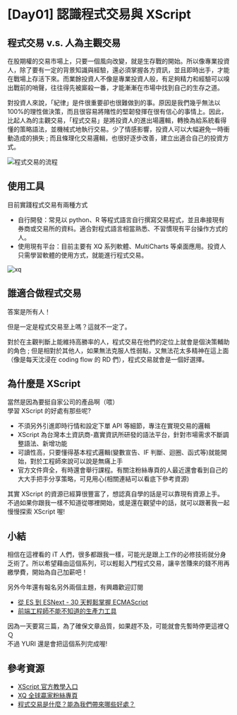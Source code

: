 # [Day01] 認識程式交易與 XScript

## 程式交易 v.s. 人為主觀交易

在股期權的交易市場上，只要一個風向改變，就是生存戰的開始。所以像專業投資人，除了要有一定的背景知識與經驗，還必須掌握各方資訊，並且即時出手，才能在戰場上存活下來。而業餘投資人不像是專業投資人般，有足夠精力和經驗可以嗅出戰前的哨聲，往往得先被廝殺一番，才能漸漸在市場中找到自己的生存之道。

對投資人來說，「紀律」是件很重要卻也很難做到的事。原因是我們幾乎無法以 100%的理性做決策，而且很容易將賭性的堅韌發揮在很有信心的事情上。因此，比起人為的主觀交易，「程式交易」是將投資人的進出場邏輯，轉換為給系統看得懂的策略語法，並機械式地執行交易。少了情感影響，投資人可以大幅避免一時衝動造成的損失 ; 而且條理化交易邏輯，也很好逐步改善，建立出適合自己的投資方式。

![程式交易的流程](https://i.imgur.com/tyfs893.png)

## 使用工具

目前實踐程式交易有兩種方式

- 自行開發：常見以 python、R 等程式語言自行撰寫交易程式，並且串接現有券商或交易所的資料。適合對程式語言相當熟悉、不習慣現有平台操作方式的人。
- 使用現有平台：目前主要有 XQ 系列軟體、MultiCharts 等桌面應用。投資人只需學習軟體的使用方式，就能進行程式交易。

![xq](https://www.xq.com.tw/images/xqlite_download_740_360.png)

## 誰適合做程式交易

答案是所有人！

但是一定是程式交易至上嗎？這就不一定了。

對於在主觀判斷上能維持高勝率的人，程式交易在他們的定位上就會是個決策輔助的角色 ; 但是相對於其他人，如果無法克服人性弱點，又無法花太多精神在這上面（像是每天沈浸在 coding flow 的 RD 們），程式交易就會是一個好選擇。

## 為什麼是 XScript

當然是因為要挺自家公司的產品啊（喂）  
學習 XScript 的好處有那些呢?

- 不須另外引進即時行情和設定下單 API 等細節，專注在實現交易的邏輯
- XScript 為台灣本土資訊商-嘉實資訊所研發的語法平台，針對市場需求不斷調整語法、新增功能
- 可讀性高，只要懂得基本程式邏輯(變數宣告、IF 判斷、迴圈、函式等)就能開始，對於工程師來說可以說是無痛上手
- 官方文件齊全，有時還會舉行課程。有關注粉絲專頁的人最近還會看到自己的大大手把手分享策略，可見用心(相關連結可以看底下參考資源)

其實 XScript 的資源已經算很豐富了，想認真自學的話是可以靠現有資源上手。不過如果你跟我一樣不知道從哪裡開始，或是還在觀望中的話，就可以跟著我一起慢慢探索 XScript 喔!

## 小結

相信在這裡看的 iT 人們，很多都跟我一樣，可能光是跟上工作的必修技術就分身乏術了。所以希望藉由這個系列，可以輕鬆入門程式交易，讓辛苦賺來的錢不用再繳學費，開始為自己加薪吧！

另外今年還有報名另外兩個主題，有興趣歡迎訂閱

- [從 ES 到 ESNext - 30 天輕鬆掌握 ECMAScript]()
- [前端工程師不能不知道的生產力工具]()

因為一天要寫三篇，為了確保文章品質，如果趕不及，可能就會先暫時停更這裡ＱＱ  
不過 YURI 還是會把這個系列完成喔!

## 參考資源

- [XScript 官方教學入口](https://www.xq.com.tw/School.aspx)
- [XQ 全球贏家粉絲專頁](https://www.facebook.com/XQ.com.tw/)
- [程式交易是什麼？能為我們帶來哪些好處？](https://www.pfcf.com.tw/software/detail/2174)
